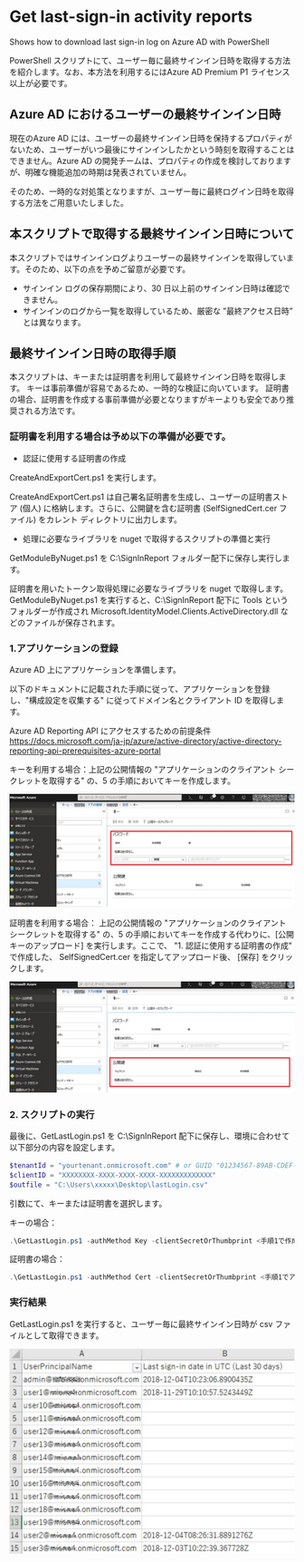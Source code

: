 # Get last-sign-in activity  reports
Shows how to download last sign-in log  on Azure AD  with PowerShell

PowerShell スクリプトにて、ユーザー毎に最終サインイン日時を取得する方法を紹介します。なお、本方法を利用するにはAzure AD Premium P1 ライセンス以上が必要です。


## Azure AD におけるユーザーの最終サインイン日時
現在のAzure AD には、ユーザーの最終サインイン日時を保持するプロパティがないため、ユーザーがいつ最後にサインインしたかという時刻を取得することはできません。Azure AD の開発チームは、プロパティの作成を検討しておりますが、明確な機能追加の時期は発表されていません。

そのため、一時的な対処策となりますが、ユーザー毎に最終ログイン日時を取得する方法をご用意いたしました。


## 本スクリプトで取得する最終サインイン日時について

本スクリプトではサインインログよりユーザーの最終サインインを取得しています。そのため、以下の点を予めご留意が必要です。

- サインイン ログの保存期間により、30 日以上前のサインイン日時は確認できません。
- サインインのログから一覧を取得しているため、厳密な ”最終アクセス日時” とは異なります。

## 最終サインイン日時の取得手順

本スクリプトは、キーまたは証明書を利用して最終サインイン日時を取得します。
キーは事前準備が容易であるため、一時的な検証に向いています。
証明書の場合、証明書を作成する事前準備が必要となりますがキーよりも安全であり推奨される方法です。


### 証明書を利用する場合は予め以下の準備が必要です。
- 認証に使用する証明書の作成

CreateAndExportCert.ps1 を実行します。

CreateAndExportCert.ps1 は自己署名証明書を生成し、ユーザーの証明書ストア (個人) に格納します。さらに、公開鍵を含む証明書 (SelfSignedCert.cer ファイル) をカレント  ディレクトリに出力します。

- 処理に必要なライブラリを nuget で取得するスクリプトの準備と実行

GetModuleByNuget.ps1 を C:\SignInReport フォルダー配下に保存し実行します。

証明書を用いたトークン取得処理に必要なライブラリを nuget で取得します。
GetModuleByNuget.ps1 を実行すると、C:\SignInReport 配下に Tools というフォルダーが作成され Microsoft.IdentityModel.Clients.ActiveDirectory.dll などのファイルが保存されます。

 
### 1.アプリケーションの登録
Azure AD 上にアプリケーションを準備します。

以下のドキュメントに記載された手順に従って、アプリケーションを登録し、"構成設定を収集する" に従ってドメイン名とクライアント ID を取得します。

Azure AD Reporting API にアクセスするための前提条件  
https://docs.microsoft.com/ja-jp/azure/active-directory/active-directory-reporting-api-prerequisites-azure-portal


キーを利用する場合：上記の公開情報の "アプリケーションのクライアント シークレットを取得する" の、5 の手順においてキーを作成します。

![キーの作成画面](img/createkey.png)

証明書を利用する場合：
上記の公開情報の "アプリケーションのクライアント シークレットを取得する" の、5 の手順においてキーを作成する代わりに、[公開キーのアップロード] を実行します。ここで、 "1. 認証に使用する証明書の作成" で作成した、 SelfSignedCert.cer を指定してアップロード後、 [保存] をクリックします。

 ![クライアント シークレットの証明書アップロード画面](img/certupload.png)

### 2. スクリプトの実行

最後に、GetLastLogin.ps1 を C:\SignInReport 配下に保存し、環境に合わせて以下部分の内容を設定します。

```powershell
$tenantId = "yourtenant.onmicrosoft.com" # or GUID "01234567-89AB-CDEF-0123-456789ABCDEF"
$clientID = "XXXXXXXX-XXXX-XXXX-XXXX-XXXXXXXXXXXXX"
$outfile = "C:\Users\xxxxx\Desktop\lastLogin.csv"
```

引数にて、キーまたは証明書を選択します。

キーの場合：
```powershell
.\GetLastLogin.ps1 -authMethod Key -clientSecretOrThumbprint <手順1で作成したキーの値>
```
証明書の場合：
```powershell
.\GetLastLogin.ps1 -authMethod Cert -clientSecretOrThumbprint <手順1でアップロードした証明書の拇印の値>
```

### 実行結果
GetLastLogin.ps1 を実行すると、ユーザー毎に最終サインイン日時が csv ファイルとして取得できます。


![最終サインイン日時の取得結果イメージ](img/lastsigninlog.png)
